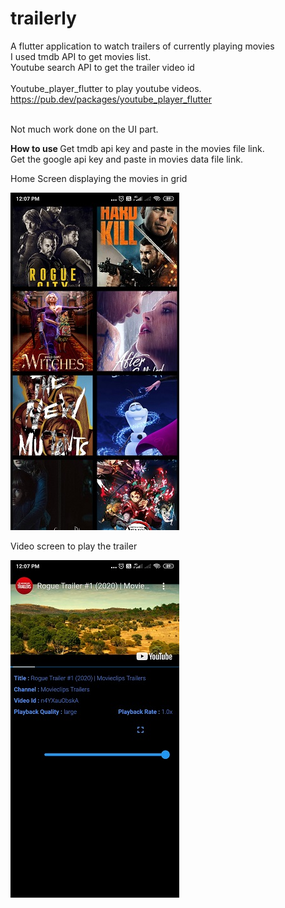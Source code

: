 # trailerly

A flutter application to watch trailers of currently playing movies
<br>I used tmdb API to get movies list. 
<br>Youtube search API to get the trailer video id  
<br>Youtube_player_flutter to play youtube videos.
<br><a href="url">https://pub.dev/packages/youtube_player_flutter</a>
     
<br>Not much work done on the UI part.

<p><b> How to use </b>
     Get tmdb api key and paste in the movies file link.
     <br>Get the google api key and paste in movies data file link.


<p>
 Home Screen displaying the movies in grid
  
 ![](images/home1.jpg)
 
 
 
 <p>
 Video screen to play the trailer
 
 ![](images/video.jpg)


